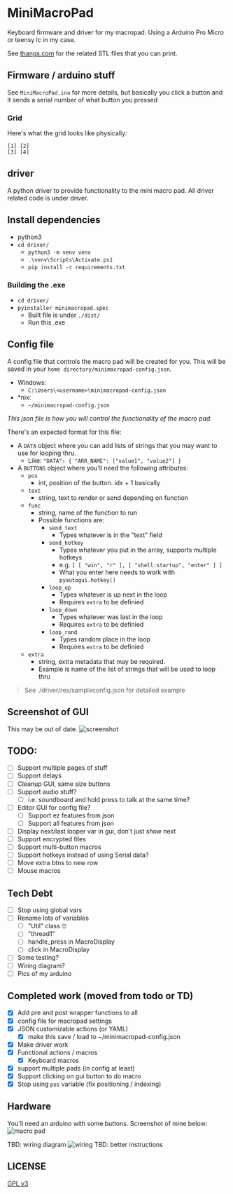 # MiniMacroPad

Keyboard firmware and driver for my macropad. Using a Arduino Pro Micro or teensy lc in my case.

See [thangs.com](https://thangs.com/designer/sebsafari/3d-model/Mini%20Macro%20Pad-710028?manualModelView=true) for the related STL files that you can print.

## Firmware / arduino stuff
See `MiniMacroPad.ino` for more details, but basically you click a button and it sends a serial number of what button you pressed

### Grid
Here's what the grid looks like physically:
```
[1] [2]
[3] [4]
```

## driver
A python driver to provide functionality to the mini macro pad. All driver related code is under driver.

## Install dependencies
- python3
- `cd driver/`
    - `python3 -m venv venv`
    - `.\venv\Scripts\Activate.ps1`
    - `pip install -r requirements.txt`

### Building the .exe
- `cd driver/`
- `pyinstaller minimacropad.spec`
    - Built file is under `./dist/`
    - Run this .exe

## Config file
A config file that controls the macro pad will be created for you. This will be saved in your `home directory/minimacropad-config.json`.

- Windows:
  - `C:\Users\<username>\minimacropad-config.json`
- *nix:
  - `~/minimacropad-config.json`

*This json file is how you will control the functionality of the macro pad.*

There's an expected format for this file:
- A `DATA` object where you can add lists of strings that you may want to use for looping thru.
  - Like: `"DATA": { "ARR_NAME": ["value1", "value2"] }`
- A `BUTTONS` object where you'll need the following attributes:
  - `pos`
    - int, position of the button. idx + 1 basically
  - `text`
    - string, text to render or send depending on function
  - `func`
    - string, name of the function to run
    - Possible functions are:
      - `send_text`
        - Types whatever is in the "text" field
      - `send_hotkey`
        - Types whatever you put in the array, supports multiple hotkeys
        - e.g.  `[ [ "win", "r" ], [ "shell:startup", "enter" ] ]`
        - What you enter here needs to work with `pyautogui.hotkey()`
      - `loop_up`
        - Types whatever is up next in the loop
        - Requires `extra` to be definied 
      - `loop_down`
        - Types whatever was last in the loop
        - Requires `extra` to be definied 
      - `loop_rand`
        - Types random place in the loop
        - Requires `extra` to be definied 
  - `extra`
    - string, extra metadata that may be required.
    - Example is name of the list of strings that will be used to loop thru

> See ./driver/res/sampleconfig.json for detailed example

## Screenshot of GUI
This may be out of date.
![screenshot](./img/mmpscreenshot.png)

## TODO:
- [ ] Support multiple pages of stuff
- [ ] Support delays
- [ ] Cleanup GUI, same size buttons
- [ ] Support audio stuff?
  - [ ] i.e. soundboard and hold press to talk at the same time?
- [ ] Editor GUI for config file?
  - [ ] Support ez features from json
  - [ ] Support all features from json
- [ ] Display next/last looper var in gui, don't just show next
- [ ] Support encrypted files
- [ ] Support multi-button macros
- [ ] Support hotkeys instead of using Serial data?
- [ ] Move extra btns to new row
- [ ] Mouse macros

## Tech Debt
- [ ] Stop using global vars
- [ ] Rename lots of variables
  - [ ] "Util" class 🙄
  - [ ] "thread1"
  - [ ] handle_press in MacroDisplay
  - [ ] click in MacroDisplay
- [ ] Some testing?
- [ ] Wiring diagram?
- [ ] Pics of my arduino

## Completed work (moved from todo or TD)
- [x] Add pre and post wrapper functions to all
- [x] config file for macropad settings
- [x] JSON customizable actions (or YAML)
  - [x] make this save / load to ~/minimacropad-config.json
- [x] Make driver work
- [x] Functional actions / macros
  - [x] Keyboard macros
- [x] support multiple pads (in config at least)
- [x] Support clicking on gui button to do macro
- [x] Stop using `pos` variable (fix positioning / indexing)

## Hardware
You'll need an arduino with some buttons. 
Screenshot of mine below:
![macro pad](./img/mmpbuilt.png)

TBD: wiring diagram
![wiring](./img/mmpwiring.png)
TBD: better instructions

## LICENSE
[GPL v3](./LICENSE)
